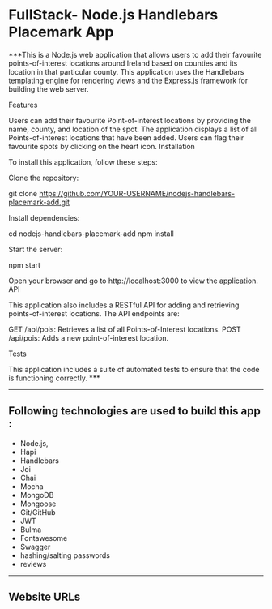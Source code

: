 # FullStack- Node.js Handlebars Placemark App

***This is a Node.js web application that allows users to add their favourite points-of-interest locations around Ireland based on counties and its location in that particular county. This application uses the Handlebars templating engine for rendering views and the Express.js framework for building the web server.

Features

Users can add their favourite Point-of-interest locations by providing the name, county, and location of the spot.
The application displays a list of all Points-of-interest locations that have been added.
Users can flag their favourite spots by clicking on the heart icon.
Installation

To install this application, follow these steps:

Clone the repository:

git clone https://github.com/YOUR-USERNAME/nodejs-handlebars-placemark-add.git

Install dependencies:

cd nodejs-handlebars-placemark-add
npm install

Start the server:

npm start

Open your browser and go to http://localhost:3000 to view the application.
API

This application also includes a RESTful API for adding and retrieving points-of-interest locations. The API endpoints are:

GET /api/pois: Retrieves a list of all Points-of-Interest locations.
POST /api/pois: Adds a new point-of-interest location.

Tests

This application includes a suite of automated tests to ensure that the code is functioning correctly. ***

---
## Following technologies are used to build this app :

- Node.js,
- Hapi
- Handlebars
- Joi
- Chai
- Mocha
- MongoDB
- Mongoose
- Git/GitHub
- JWT
- Bulma
- Fontawesome
- Swagger
- hashing/salting passwords
- reviews 

---

## Website URLs


